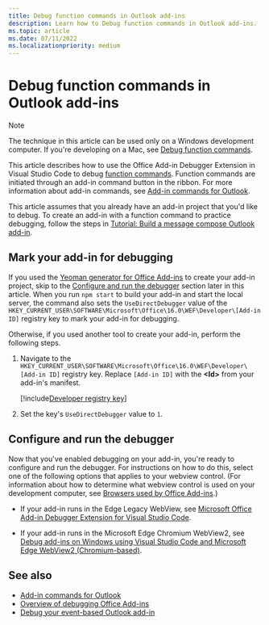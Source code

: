 ```yaml
---
title: Debug function commands in Outlook add-ins
description: Learn how to Debug function commands in Outlook add-ins.
ms.topic: article
ms.date: 07/11/2022
ms.localizationpriority: medium
---
```


# Debug function commands in Outlook add-ins

> [!NOTE]
> The technique in this article can be used only on a Windows development computer. If you're developing on a Mac, see [Debug function commands](../testing/debug-function-command.md).

This article describes how to use the Office Add-in Debugger Extension in Visual Studio Code to debug [function commands](add-in-commands-for-outlook.md#executing-a-function-command). Function commands are initiated through an add-in command button in the ribbon. For more information about add-in commands, see [Add-in commands for Outlook](add-in-commands-for-outlook.md).

This article assumes that you already have an add-in project that you'd like to debug. To create an add-in with a function command to practice debugging, follow the steps in [Tutorial: Build a message compose Outlook add-in](../tutorials/outlook-tutorial.md).

## Mark your add-in for debugging

If you used the [Yeoman generator for Office Add-ins](../develop/yeoman-generator-overview.md) to create your add-in project, skip to the [Configure and run the debugger](#configure-and-run-the-debugger) section later in this article. When you run `npm start` to build your add-in and start the local server, the command also sets the `UseDirectDebugger` value of the `HKEY_CURRENT_USER\SOFTWARE\Microsoft\Office\16.0\WEF\Developer\[Add-in ID]` registry key to mark your add-in for debugging.

Otherwise, if you used another tool to create your add-in, perform the following steps.

1. Navigate to the `HKEY_CURRENT_USER\SOFTWARE\Microsoft\Office\16.0\WEF\Developer\[Add-in ID]` registry key. Replace `[Add-in ID]` with the **\<Id\>** from your add-in's manifest.

    [!include[Developer registry key](../includes/developer-registry-key.md)]

1. Set the key's `UseDirectDebugger` value to `1`.

## Configure and run the debugger

Now that you've enabled debugging on your add-in, you're ready to configure and run the debugger. For instructions on how to do this, select one of the following options that applies to your webview control. (For information about how to determine what webview control is used on your development computer, see [Browsers used by Office Add-ins](../concepts/browsers-used-by-office-web-add-ins.md).)

- If your add-in runs in the Edge Legacy WebView, see [Microsoft Office Add-in Debugger Extension for Visual Studio Code](../testing/debug-with-vs-extension.md).

- If your add-in runs in the Microsoft Edge Chromium WebView2, see [Debug add-ins on Windows using Visual Studio Code and Microsoft Edge WebView2 (Chromium-based)](../testing/debug-desktop-using-edge-chromium.md).

## See also

- [Add-in commands for Outlook](add-in-commands-for-outlook.md)
- [Overview of debugging Office Add-ins](../testing/debug-add-ins-overview.md)
- [Debug your event-based Outlook add-in](debug-autolaunch.md)
